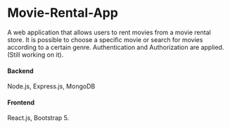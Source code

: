 # Movie-Rental-App

A web application that allows users to rent movies from a movie rental store. 
It is possible to choose a specific movie or search for movies according to a certain genre. 
Authentication and Authorization are applied.
(Still working on it).   

#### Backend
Node.js, Express.js, MongoDB 
#### Frontend
React.js, Bootstrap 5.
